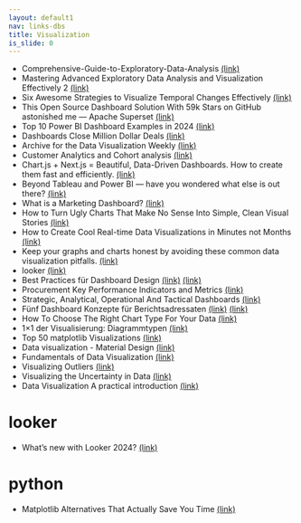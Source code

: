 ```yaml
---
layout: default1
nav: links-dbs
title: Visualization
is_slide: 0
---
```

- Comprehensive-Guide-to-Exploratory-Data-Analysis
[(link)](https://github.com/thom22/Comprehensive-Guide-to-Exploratory-Data-Analysis)
- Mastering Advanced Exploratory Data Analysis and Visualization Effectively 2
[(link)](https://python.plainenglish.io/mastering-exploratory-data-analysis-effectively-a-complete-guide-basics-to-advanced-part-2-6f0f8a045fb1)
- Six Awesome Strategies to Visualize Temporal Changes Effectively
[(link)](https://www.databrewer.co/blog/visualize-change-with-time)
- This Open Source Dashboard Solution With 59k Stars on GitHub astonished me — Apache Superset
[(link)](https://medium.com/@thoren.lederer/this-open-source-dashboard-solution-with-59k-stars-on-github-astonished-me-apache-superset-6f1607405380)
- Top 10 Power BI Dashboard Examples in 2024
[(link)](https://medium.com/@mokkup/top-10-power-bi-dashboard-examples-in-2024-b7035637ae33)
- Dashboards Close Million Dollar Deals
[(link)](https://medium.com/data-studio/dashboards-close-million-dollar-deals-1dd3e1763068)
- Archive for the Data Visualization Weekly
[(link)](https://www.anychart.com/blog/category/data-visualization-weekly/)
- Customer Analytics and Cohort analysis
[(link)](https://medium.com/@designbynattapong/customer-analytics-and-cohort-analysis-2fbbbba79783)
- Chart.js + Next.js = Beautiful, Data-Driven Dashboards. How to create them fast and efficiently.
[(link)](https://towardsdev.com/chart-js-next-js-beautiful-data-driven-dashboards-how-to-create-them-fast-and-efficiently-a59e313a3153)
- Beyond Tableau and Power BI — have you wondered what else is out there?
[(link)](https://medium.com/@yvette110/beyond-tableau-and-power-bi-have-you-wondered-what-else-is-out-there-123080b0ee89)
- What is a Marketing Dashboard?
[(link)](https://hurree.medium.com/what-is-a-marketing-dashboard-3-examples-ac101ad54153)
- How to Turn Ugly Charts That Make No Sense Into Simple, Clean Visual Stories
[(link)](https://slideteam.medium.com/how-to-turn-ugly-charts-that-make-no-sense-into-simple-clean-visual-stories-2d17490d78d2)
- How to Create Cool Real-time Data Visualizations in Minutes not Months
[(link)](https://blog.sopherapps.com/how-to-create-cool-real-time-data-visualizations-in-minutes-not-months-62667dd912ec)
- Keep your graphs and charts honest by avoiding these common data visualization pitfalls.
[(link)](https://betterhumans.pub/keep-your-graphs-and-charts-honest-by-avoiding-these-common-data-visualization-pitfalls-6d2d717a3f0)
- looker
[(link)](https://looker.com/medium.com/df-foundation/the-death-of-data-analytics-tools-%EF%B8%8F-ae28c7fbda53)
- Best Practices für Dashboard Design
[(link)](https://www.bi-scout.com/dashboard-design-best-practices)
[(link)](http://duelingdata.blogspot.com/2019/01/5-types-of-dashboards.html)
- Procurement Key Performance Indicators and Metrics
[(link)](https://www.datapine.com/kpi-examples-and-templates/procurement)
- Strategic, Analytical, Operational And Tactical Dashboards
[(link)](https://www.datapine.com/blog/strategic-operational-analytical-tactical-dashboards/)
- Fünf Dashboard Konzepte für Berichtsadressaten
[(link)](https://verovis.com/fuenf-dashboard-konzepte-fuer-berichtsadressaten/)
[(link)](https://zebrabi.com/infographic-choose-right-chart/)
- How To Choose The Right Chart Type For Your Data
[(link)](https://www.fusioncharts.com/blog/choose-right-chart-type-data/)
- 1×1 der Visualisierung: Diagrammtypen
[(link)](https://linearis.at/blog/2016/08/16/1x1-der-visualisierung-diagrammtypen/)
- Top 50 matplotlib Visualizations
[(link)](https://www.machinelearningplus.com/plots/top-50-matplotlib-visualizations-the-master-plots-python/)
- Data visualization - Material Design
[(link)](https://material.io/design/communication/data-visualization.html)
- Fundamentals of Data Visualization
[(link)](https://serialmentor.com/dataviz/)
- Visualizing Outliers
[(link)](https://flowingdata.com/2018/03/07/visualizing-outliers/)
- Visualizing the Uncertainty in Data
[(link)](https://flowingdata.com/2018/01/08/visualizing-the-uncertainty-in-data/)
- Data Visualization A practical introduction
[(link)](https://socviz.co/)


# looker
- What’s new with Looker 2024?
[(link)](https://medium.com/@hanna.le/whats-new-with-looker-2024-a9bfebe9afcb)

# python
- Matplotlib Alternatives That Actually Save You Time
[(link)](https://nathanrosidi.medium.com/matplotlib-alternatives-that-actually-save-you-time-75631616cc4e)


